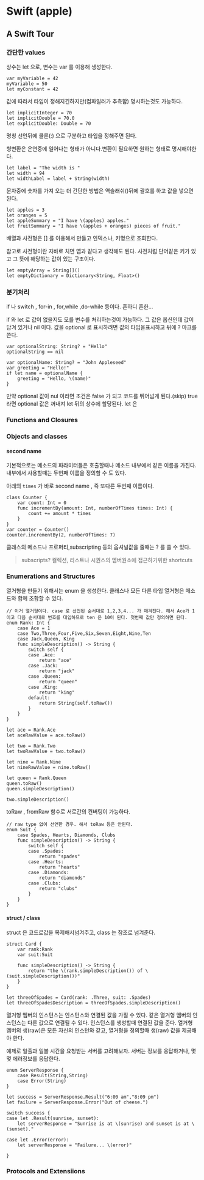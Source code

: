 # Swift (apple)


## A Swift Tour


### 간단한 values

상수는 let 으로, 변수는 var 를 이용해 생성한다.

```
var myVariable = 42
myVariable = 50
let myConstant = 42
```

값에 따라서 타입이 정해지긴하지만(컴파일러가 추측함) 명시하는것도 가능하다. 
```
let implicitInteger = 70
let implicitDouble = 70.0
let explicitDouble: Double = 70
```

명칭 선언뒤에 콜론(:) 으로 구분하고 타입을 정해주면 된다.

형변환은 은연중에 일어나는 형태가 아니다.변환이 필요하면 원하는 형태로 명시해야한다.


``` 
let label = "The width is "
let width = 94
let widthLabel = label + String(width)
```

문자중에 숫자를 가져 오는 더 간단한 방법은 역슬래쉬(\)뒤에 괄호를 하고 값을 넣으면된다.

```
let apples = 3
let oranges = 5
let appleSummary = "I have \(apples) apples."
let fruitSummary = "I have \(apples + oranges) pieces of fruit."
```

배열과 사전형은 [] 를 이용해서 만들고 인덱스나, 키명으로 조회한다.

참고로 사전형이란 자바로 치면 맵과 같다고 생각해도 된다. 사전처럼 단어같은 키가 있고 그 뜻에 해당하는 값이 있는 구조이다. 

```
let emptyArray = String[]()
let emptyDictionary = Dictionary<String, Float>()
```

### 분기처리

if 나 switch , for-in , for,while ,do-while 등이다. 흔하디 흔한...

if 와 let 로 값이 없을지도 모를 변수를 처리하는것이 가능하다. 
그 값은 옵션인데 값이 담겨 있거나 nil 이다. 값을 optional 로 표시하려면 값의 타입을표시하고 뒤에 ? 마크를 쓴다. 

```
var optionalString: String? = "Hello"
optionalString == nil
 
var optionalName: String? = "John Appleseed"
var greeting = "Hello!"
if let name = optionalName {
    greeting = "Hello, \(name)"
}
```

만약 optional 값이 nul 이라면 조건은 false 가 되고 코드를 뛰어넘게 된다.(skip) true 라면 optional 값은 꺼내져 let 뒤의 상수에 할당된다. 
let 은 


### Functions and Closures


### Objects and classes


#### second name 
기본적으로는 메소드의 파라미터들은 호출할때나 메소드 내부에서 같은 이름을 가진다. 내부에서 사용할때는 두번째 이름을 정의할 수 도 있다. 

아래의 `times` 가 바로 second name , 즉 또다른 두번째 이름이다. 
``` 
class Counter {
    var count: Int = 0
    func incrementBy(amount: Int, numberOfTimes times: Int) {
        count += amount * times
    }
}
var counter = Counter()
counter.incrementBy(2, numberOfTimes: 7)
```

클래스의 메소드나 프로퍼티,subscripting 등의 옵셔널값을 줄때는 ? 를 쓸 수 있다.

> subscripts? 컬렉션, 리스트나 시퀀스의 멤버원소에 접근하기위한 shortcuts


### Enumerations and Structures
열거형을 만들기 위해서는 enum 을 생성한다. 클래스나 모든 다른 타입 열거형은 메소드와 함께 조합할 수 있다.

```
// 이거 열거형이다. case 로 선언된 순서대로 1,2,3,4... 가 매겨진다. 해서 Ace가 1 이고 다음 순서대로 번호를 대입하므로 ten 은 10이 된다. 첫번째 값만 정의하면 된다. 
enum Rank: Int {
    case Ace = 1
    case Two,Three,Four,Five,Six,Seven,Eight,Nine,Ten
    case Jack,Queen, King
    func simpleDescription() -> String {
        switch self {
        case .Ace:
            return "ace"
        case .Jack:
            return "jack"
        case .Queen:
            return "queen"
        case .King:
            return "king"
        default:
            return String(self.toRaw())
        }
    }
}

let ace = Rank.Ace
let aceRawValue = ace.toRaw()

let two = Rank.Two
let twoRawValue = two.toRaw()

let nine = Rank.Nine
let nineRawValue = nine.toRaw()

let queen = Rank.Queen
queen.toRaw()
queen.simpleDescription()

two.simpleDescription()
```
toRaw , fromRaw 함수로 서로간의 컨버팅이 가능하다. 

```
// raw type 없이 선언한 경우. 해서 toRaw 등은 안된다.
enum Suit {
    case Spades, Hearts, Diamonds, Clubs
    func simpleDescription() -> String {
        switch self {
        case .Spades:
            return "spades"
        case .Hearts:
            return "hearts"
        case .Diamonds:
            return "diamonds"
        case .Clubs:
            return "clubs"
        }
    }
}
```

#### struct / class
struct 은 코드로값을 복제해서넘겨주고, class 는 참조로 넘겨준다.

```
struct Card {
    var rank:Rank
    var suit:Suit
    
    func simpleDescription() -> String {
        return "the \(rank.simpleDescription()) of \(suit.simpleDescription())"
    }
}

let threeOfSpades = Card(rank: .Three, suit: .Spades)
let threeOfSpadesDescription = threeOfSpades.simpleDescription()
```

열거형 멤버의 인스턴스는 인스턴스와 연결된 값을 가질 수 있다. 같은 열거형 멤버의 인스턴스는 다른 값으로 연결될 수 있다. 인스턴스를 생성할때 연결된 값을 준다. 열거형 멤버의 생(raw)은 모든 자신의 인스턴와 같고, 열거형을 정의할때 생(raw) 값을 제공해야 한다.

예제로 일출과 일볼 시간을 요청받는 서버를 고려해보자. 서버는 정보를 응답하거나, 몇몇 에러정보를 응답한다.

```
enum ServerResponse {
    case Result(String,String)
    case Error(String)
}

let success = ServerResponse.Result("6:00 am","8:09 pm")
let failure = ServerResponse.Error("Out of cheese.")

switch success {
case let .Result(sunrise, sunset):
    let serverResponse = "Sunrise is at \(sunrise) and sunset is at \(sunset)."
    
case let .Error(error):
    let serverResponse = "Failure... \(error)"
    
}
```
### Protocols and Extensiions









